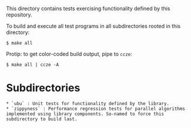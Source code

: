 This directory contains tests exercising functionality defined by this repository.

To build and execute all test programs in all subdirectories rooted in this directory:

    $ make all

Protip: to get color-coded build output, pipe to `ccze`:

    $ make all | ccze -A

# Subdirectories

    * `ubu` : Unit tests for functionality defined by the library.
    * `zippyness` : Performance regression tests for parallel algorithms implemented using library components. So-named to force this subdirectory to build last.

